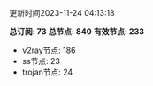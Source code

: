更新时间2023-11-24 04:13:18

**总订阅: 73**
**总节点: 840**
**有效节点: 233**
- v2ray节点: 186
- ss节点: 23
- trojan节点: 24
